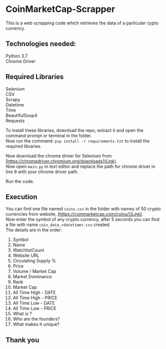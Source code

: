 # CoinMarketCap-Scrapper

  This is a web scrapping code which retrieves the data of a particular cypto currency.
  
## Technologies needed:
   Python 3.7<br>
   Chrome Driver
   
 ## Required Libraries
   Selenium <br>
   CSV <br>
   Scrapy <br>
   Datetime <br>
   Time <br>
   BeautifulSoup4 <br>
   Requests <br>
   
   To install these libraries, download the repo, extract it and open the command prompt or terminal in the folder. <br>
   Now run the command: `pip install -r requirements.txt` to install the required libraries. <br>
   
   Now download the chrome driver for Selenium from [https://chromedriver.chromium.org/downloads](Link).
   <br>
   Now open `main.py` in text editor and replace the path for chrome driver in line 8 with your chrome driver path.<br>
   
   Run the code.<br>
 
 ## Execution
   You can find one file named `coins.csv` in the folder with names of 50 crypto currencies from website, [https://coinmarketcap.com/coins/](Link).
   <br>
   Now enter the symbol of any crypto currency, after 5 seconds you can find a file with name `coin_data_<datetime>.csv` created.
   <br>
   The details are in the order:
   <br>
   1. Symbol	
   2. Name	
   3. WatchlistCount	
   4. Website URL
   5. Circulating Supply %
   6. Price
   7. Volume / Market Cap
   8. Market Dominance
   9. Rank
   10. Market Cap 
   11. All Time High - DATE
   12. All Time High - PRICE
   13. All Time Low  - DATE
   14. All Time Low  - PRICE
   15. What is <Coin Name>?
   16. Who are the founders?
   17. What makes it unique?

## Thank you
